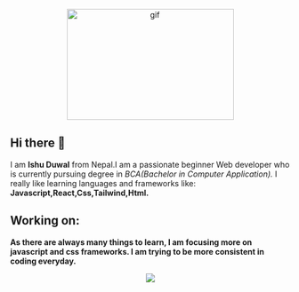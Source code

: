 <p align="center"><img alt="gif" src="https://media0.giphy.com/media/qgQUggAC3Pfv687qPC/giphy.gif" height="200" width="300"></p>
<h2 >Hi there 👋</h2>
<p>I am <b>Ishu Duwal</b> from Nepal.I am a passionate beginner Web developer who is currently pursuing degree in <i>BCA(Bachelor in Computer Application).</i> I really like learning languages and frameworks like: <b>Javascript,React,Css,Tailwind,Html.<b></p>
<h2>Working on:</h2>
<p>As there are always many things to learn, I am focusing more on javascript and css frameworks. I am trying to be more consistent in coding everyday.</p>   
<p align="center"><img src="https://github-readme-stats.vercel.app/api?username=ishuduwal"></p>

   
